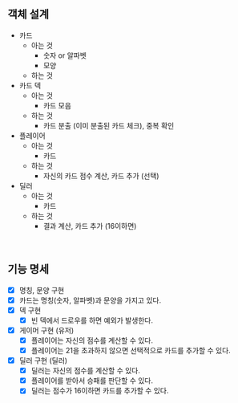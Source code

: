 ## 객체 설계

- 카드
    - 아는 것 
        - 숫자 or 알파벳
        - 모양
    - 하는 것
- 카드 덱
    - 아는 것
        - 카드 모음
    - 하는 것
        - 카드 분출 (이미 분출된 카드 체크), 중복 확인
- 플레이어
    - 아는 것
        - 카드
    - 하는 것
        - 자신의 카드 점수 계산, 카드 추가 (선택) 
- 딜러
    - 아는 것
        - 카드
    - 하는 것
        - 결과 계산, 카드 추가 (16이하면)
    
<br>

## 기능 명세 
- [x] 명칭, 문양 구현
- [x] 카드는 명칭(숫자, 알파벳)과 문양을 가지고 있다.
- [x] 덱 구현
    - [x] 빈 덱에서 드로우를 하면 예외가 발생한다.
- [x] 게이머 구현 (유저)
    - [x] 플레이어는 자신의 점수를 계산할 수 있다.
    - [x] 플레이어는 21을 초과하지 않으면 선택적으로 카드를 추가할 수 있다.
- [x] 딜러 구현 (딜러)
    - [x] 딜러는 자신의 점수를 계산할 수 있다.
    - [x] 플레이어를 받아서 승패를 판단할 수 있다.
    - [x] 딜러는 점수가 16이하면 카드를 추가할 수 있다.